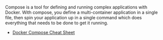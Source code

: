 Compose is a tool for defining and running complex applications with Docker. With compose, you define a multi-container application in a single file, then spin your application up in a single command which does everything that needs to be done to get it running.

* [Docker Compose Cheat Sheet](docker-compose/Docker-Compose-Cheat-sheet)
